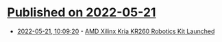 # [Published on 2022-05-21](index.md)

* [2022-05-21, 10:09:20](https://news.ycombinator.com/item?id=31456646) - [AMD Xilinx Kria KR260 Robotics Kit Launched](https://www.servethehome.com/amd-xilinx-kria-kr260-robotics-kit-launched/)
